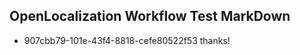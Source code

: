 ## OpenLocalization Workflow Test MarkDown
* 907cbb79-101e-43f4-8818-cefe80522f53 
thanks!<!--HONumber=Mar16_HO3-->
